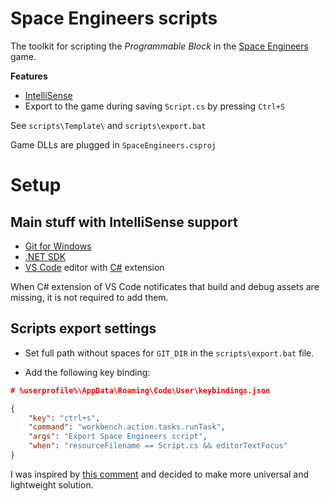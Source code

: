 # Space Engineers scripts

The toolkit for scripting the *Programmable Block* in the [Space Engineers](https://www.spaceengineersgame.com) game.

**Features**
* [IntelliSense](https://code.visualstudio.com/docs/editor/intellisense)
* Export to the game during saving `Script.cs` by pressing
`Ctrl+S`

See `scripts\Template\` and `scripts\export.bat`

Game DLLs are plugged in `SpaceEngineers.csproj`

# Setup

## Main stuff with IntelliSense support
* [Git for Windows](https://git-scm.com/download/win)
* [.NET SDK](https://dotnet.microsoft.com/)
* [VS Code](https://code.visualstudio.com/) editor with [C#](https://marketplace.visualstudio.com/items?itemName=ms-dotnettools.csharp) extension

When C# extension of VS Code notificates that build and debug assets are 
missing, it is not required to add them.

## Scripts export settings

* Set full path without spaces for `GIT_DIR` in the `scripts\export.bat` file.

* Add the following key binding:

```json
# %userprofile%\AppData\Roaming\Code\User\keybindings.json

{
    "key": "ctrl+s",
    "command": "workbench.action.tasks.runTask",
    "args": "Export Space Engineers script",
    "when": "resourceFilename == Script.cs && editorTextFocus"
}
```

I was inspired by [this comment](https://github.com/gregretkowski/VSC-SE/issues/1#issuecomment-812445939) 
and decided to make more universal and lightweight solution.
